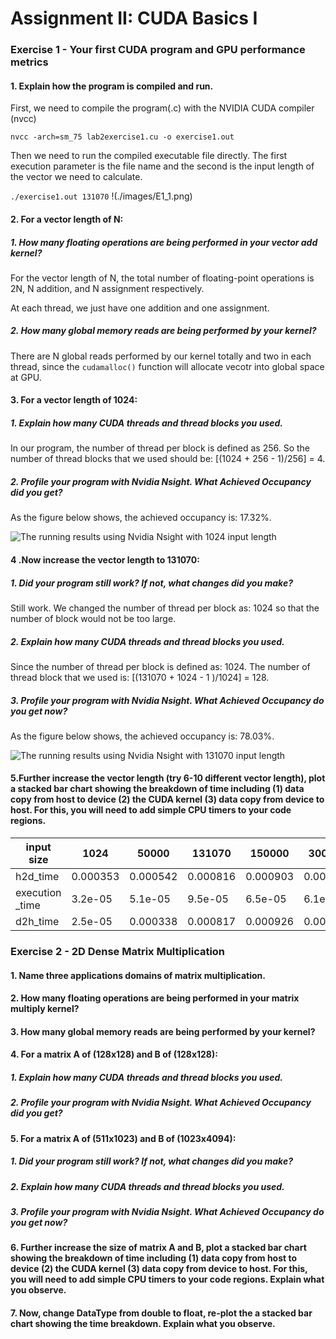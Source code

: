 #  Assignment II: CUDA Basics I

### Exercise 1 - Your first CUDA program and GPU performance metrics

#### 1. Explain how the program is compiled and run. 

First, we need to compile the program(.c) with the NVIDIA CUDA compiler (nvcc)

```nvcc -arch=sm_75 lab2exercise1.cu -o exercise1.out```

Then we need to run the compiled executable file directly. The first execution parameter is the file name and the second is the input length of the vector we need to calculate.

```./exercise1.out 131070```
!(./images/E1_1.png)

#### 2. For a vector length of N:

##### 1. How many floating operations are being performed in your vector add kernel?

   For the vector length of N, the total number of floating-point operations is 2N, N addition, and N assignment respectively.
   
   At each thread, we just have one addition and one assignment.
   
##### 2. How many global memory reads are being performed by your kernel?

There are N global reads performed by our kernel totally and two in each thread, since the ```cudamalloc()``` function will allocate vecotr into global space at GPU.

#### 3. For a vector length of 1024:
##### 1. Explain how many CUDA threads and thread blocks you used.

In our program, the number of thread per block is defined as 256. So the number of thread blocks that we used should be: [(1024 + 256 - 1)/256] = 4.

##### 2. Profile your program with Nvidia Nsight. What Achieved Occupancy did you get?

As the figure below shows, the achieved occupancy is: 17.32%.

![The running results using Nvidia Nsight with 1024 input length](./images/E1_3_2.png)

#### 4 .Now increase the vector length to 131070:

##### 1. Did your program still work? If not, what changes did you make?

Still work. We changed the number of thread per block as: 1024 so that the number of block would not be too large. 

##### 2. Explain how many CUDA threads and thread blocks you used.

Since the number of thread per block is defined as: 1024. The number of thread block that we used is: [(131070 + 1024 - 1 )/1024] = 128.

##### 3. Profile your program with Nvidia Nsight. What Achieved Occupancy do you get now?

As the figure below shows, the achieved occupancy is: 78.03%.

![The running results using Nvidia Nsight with 131070 input length](./images/E1_4_3.png)

#### 5.Further increase the vector length (try 6-10 different vector length), plot a stacked bar chart showing the breakdown of time including (1) data copy from host to device (2) the CUDA kernel (3) data copy from device to host. For this, you will need to add simple CPU timers to your code regions.

| input size      |     1024 |    50000 |   131070 |   150000 |   300000 |   700000 |   1000000 |
|-----------------|----------|----------|----------|----------|----------|----------|-----------|
| h2d_time        | 0.000353 | 0.000542 | 0.000816 | 0.000903 | 0.001501 | 0.002825 |  0.003782 |
| execution _time | 3.2e-05  | 5.1e-05  | 9.5e-05  | 6.5e-05  | 6.1e-05  | 9.9e-05  |  0.000132 |
| d2h_time        | 2.5e-05  | 0.000338 | 0.000817 | 0.000926 | 0.001672 | 0.003674 |  0.005454 |


### Exercise 2 - 2D Dense Matrix Multiplication

#### 1. Name three applications domains of matrix multiplication.

#### 2. How many floating operations are being performed in your matrix multiply kernel? 

#### 3. How many global memory reads are being performed by your kernel?  

#### 4. For a matrix A of (128x128) and B of (128x128):

##### 1. Explain how many CUDA threads and thread blocks you used.
  
##### 2. Profile your program with Nvidia Nsight. What Achieved Occupancy did you get?

#### 5. For a matrix A of (511x1023) and B of (1023x4094):

##### 1. Did your program still work? If not, what changes did you make?

##### 2. Explain how many CUDA threads and thread blocks you used.

##### 3. Profile your program with Nvidia Nsight. What Achieved Occupancy do you get now?

#### 6. Further increase the size of matrix A and B, plot a stacked bar chart showing the breakdown of time including (1) data copy from host to device (2) the CUDA kernel (3) data copy from device to host. For this, you will need to add simple CPU timers to your code regions. Explain what you observe.

#### 7. Now, change DataType from double to float, re-plot the a stacked bar chart showing the time breakdown. Explain what you observe. 
